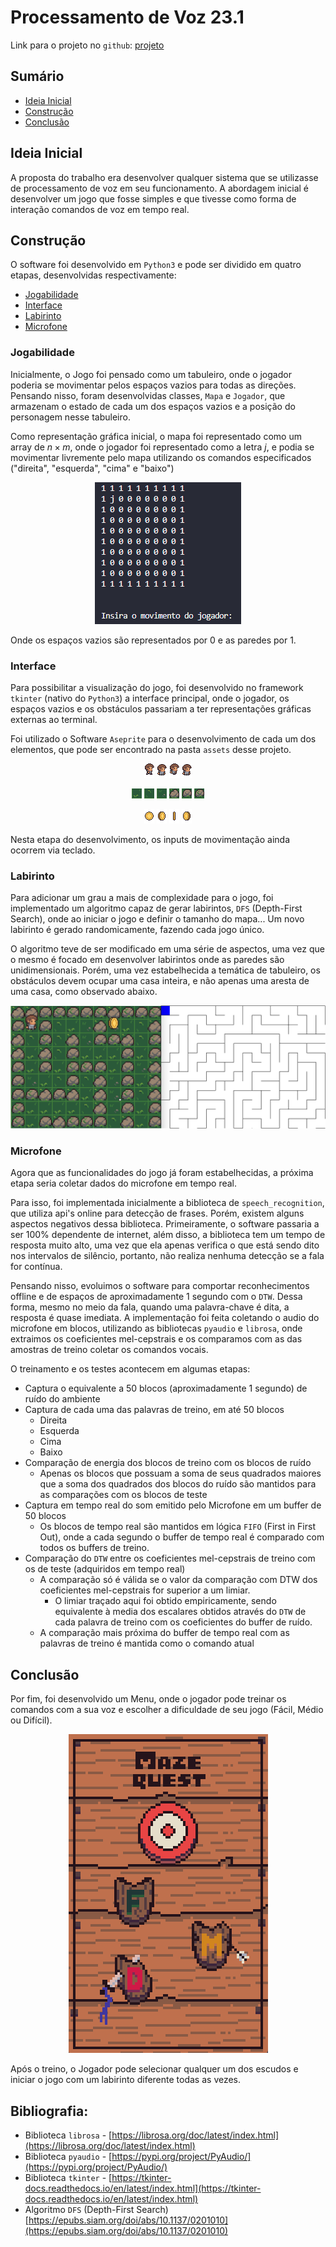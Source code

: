 # Processamento de Voz 23.1

Link para o projeto no `github`: [projeto](https://github.com/dev-diogo-lima/Reconhecimento-de-Voz)

## Sumário
- [Ideia Inicial](#ideia-inicial)
- [Construção](#construção)
- [Conclusão](#conclusão)

## Ideia Inicial
A proposta do trabalho era desenvolver qualquer sistema que se utilizasse de processamento de voz em seu funcionamento. A abordagem inicial é desenvolver um jogo que fosse simples e que tivesse como forma de interação comandos de voz em tempo real.

## Construção
O software foi desenvolvido em `Python3` e pode ser dividido em quatro etapas, desenvolvidas respectivamente:
- [Jogabilidade](#jogabilidade)
- [Interface](#interface)
- [Labirinto](#labirinto)
- [Microfone](#microfone)

### Jogabilidade
Inicialmente, o Jogo foi pensado como um tabuleiro, onde o jogador poderia se movimentar pelos espaços vazios para todas as direções. Pensando nisso, foram desenvolvidas classes, `Mapa` e `Jogador`, que armazenam o estado de cada um dos espaços vazios e a posição do personagem nesse tabuleiro.

Como representação gráfica inicial, o mapa foi representado como um array de $n \times m$, onde o jogador foi representado como a letra $j$, e podia se movimentar livremente pelo mapa utilizando os comandos especificados ("direita", "esquerda", "cima" e "baixo")

<center>

![jogo_terminal](./relatorio/jogo_interface.png)

</center>

Onde os espaços vazios são representados por $0$ e as paredes por $1$.

### Interface
Para possibilitar a visualização do jogo, foi desenvolvido no framework `tkinter` (nativo do `Python3`) a interface principal, onde o jogador, os espaços vazios e os obstáculos passariam a ter representações gráficas externas ao terminal.

Foi utilizado o Software `Aseprite` para o desenvolvimento de cada um dos elementos, que pode ser encontrado na pasta `assets` desse projeto.

<center>

![player_2](./assets/player/player_2.png) ![player_3](./assets/player/player_3.png) ![player_4](./assets/player/player_4.png) ![player_5](./assets/player/player_5.png)

![grass_1](./assets/grass/grass_1.png) ![grass_2](./assets/grass/grass_2.png) ![grass_3](./assets/grass/grass_3.png) ![rock_1](./assets/rock/rock_1.png) ![rock_2](./assets/rock/rock_2.png) ![rock_3](./assets/rock/rock_3.png)

![coin_1](./assets/coin/coin_1.png) ![coin_2](./assets/coin/coin_2.png) ![coin_3](./assets/coin/coin_3.png) ![coin_4](./assets/coin/coin_4.png)

</center>

Nesta etapa do desenvolvimento, os inputs de movimentação ainda ocorrem via teclado.

### Labirinto
Para adicionar um grau a mais de complexidade para o jogo, foi implementado um algoritmo capaz de gerar labirintos, `DFS` (Depth-First Search), onde ao iniciar o jogo e definir o tamanho do mapa... Um novo labirinto é gerado randomicamente, fazendo cada jogo único.

O algoritmo teve de ser modificado em uma série de aspectos, uma vez que o mesmo é focado em desenvolver labirintos onde as paredes são unidimensionais. Porém, uma vez estabelhecida a temática de tabuleiro, os obstáculos devem ocupar uma casa inteira, e não apenas uma aresta de uma casa, como observado abaixo.

<center>

![labirinto](./relatorio/labirinto.png)

</center>

### Microfone
Agora que as funcionalidades do jogo já foram estabelhecidas, a próxima etapa seria coletar dados do microfone em tempo real.

Para isso, foi implementada inicialmente a biblioteca de `speech_recognition`, que utiliza api's online para detecção de frases. Porém, existem alguns aspectos negativos dessa biblioteca. Primeiramente, o software passaria a ser 100% dependente de internet, além disso, a biblioteca tem um tempo de resposta muito alto, uma vez que ela apenas verifica o que está sendo dito nos intervalos de silêncio, portanto, não realiza nenhuma detecção se a fala for contínua.

Pensando nisso, evoluimos o software para comportar reconhecimentos offline e de espaços de aproximadamente 1 segundo com o `DTW`. Dessa forma, mesmo no meio da fala, quando uma palavra-chave é dita, a resposta é quase imediata. A implementação foi feita coletando o audio do microfone em blocos, utilizando as bibliotecas `pyaudio` e `librosa`, onde extraimos os coeficientes mel-cepstrais e os comparamos com as das amostras de treino coletar os comandos vocais.

O treinamento e os testes acontecem em algumas etapas:
- Captura o equivalente a 50 blocos (aproximadamente 1 segundo) de ruído do ambiente
- Captura de cada uma das palavras de treino, em até 50 blocos
    - Direita
    - Esquerda
    - Cima
    - Baixo
- Comparação de energia dos blocos de treino com os blocos de ruído
    - Apenas os blocos que possuam a soma de seus quadrados maiores que a soma dos quadrados dos blocos do ruído são mantidos para as comparações com os blocos de teste
- Captura em tempo real do som emitido pelo Microfone em um buffer de 50 blocos
    - Os blocos de tempo real são mantidos em lógica `FIFO` (First in First Out), onde a cada segundo o buffer de tempo real é comparado com todos os buffers de treino.
- Comparação do `DTW` entre os coeficientes mel-cepstrais de treino com os de teste (adquiridos em tempo real)
    - A comparação só é válida se o valor da comparação com DTW dos coeficientes mel-cepstrais for superior a um limiar.
        - O limiar traçado aqui foi obtido empiricamente, sendo equivalente à media dos escalares obtidos através do `DTW` de cada palavra de treino com os coeficientes do buffer de ruído.  
    - A comparação mais próxima do buffer de tempo real com as palavras de treino é mantida como o comando atual

## Conclusão
Por fim, foi desenvolvido um Menu, onde o jogador pode treinar os comandos com a sua voz e escolher a dificuldade de seu jogo (Fácil, Médio ou Difícil).


<center>

![menu](./relatorio/menu.png)

</center>

Após o treino, o Jogador pode selecionar qualquer um dos escudos e iniciar o jogo com um labirinto diferente todas as vezes.

## Bibliografia:
- Biblioteca `librosa` - [https://librosa.org/doc/latest/index.html](https://librosa.org/doc/latest/index.html)
- Biblioteca `pyaudio` - [https://pypi.org/project/PyAudio/](https://pypi.org/project/PyAudio/)
- Biblioteca `tkinter` - [https://tkinter-docs.readthedocs.io/en/latest/index.html](https://tkinter-docs.readthedocs.io/en/latest/index.html)
- Algoritmo `DFS` (Depth-First Search)[https://epubs.siam.org/doi/abs/10.1137/0201010](https://epubs.siam.org/doi/abs/10.1137/0201010)